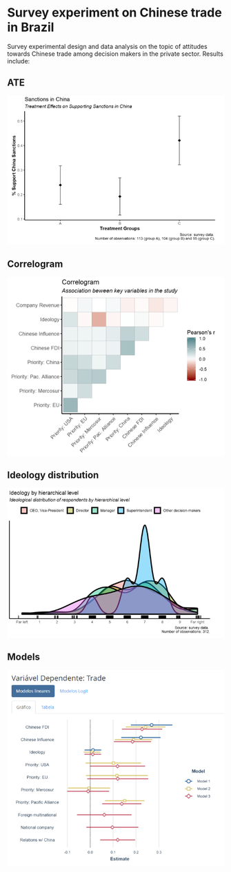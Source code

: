 # Survey experiment on Chinese trade in Brazil

Survey experimental design and data analysis on the topic of attitudes towards Chinese trade among decision makers in the private sector. Results include:

## ATE
![ATE](https://github.com/rnmag/Empresarios-China/blob/main/ate.png?raw=true)

## Correlogram
![Correlogram](https://github.com/rnmag/Empresarios-China/blob/main/correlogram.png?raw=true)

## Ideology distribution
![Ideology](https://github.com/rnmag/Empresarios-China/blob/main/ideology.png?raw=true)

## Models
![Coefs](https://github.com/rnmag/Empresarios-China/blob/main/coef_plot.png?raw=true)

